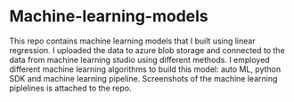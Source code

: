 # Machine-learning-models
This repo contains machine learning models that I built using linear regression.
I uploaded the data to azure blob storage and connected to the data from machine learning studio using different methods.
I employed different machine learning algorithms to build this model: auto ML, python SDK and machine learning pipeline.
Screenshots of the machine learning piplelines is attached to the repo.
